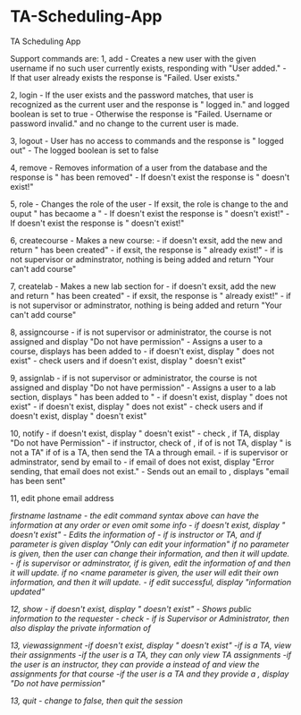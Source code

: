 # TA-Scheduling-App
TA Scheduling App

Support commands are:
1, add <username> <password>
    - Creates a new user with the given username if no such user currently exists, responding with "User <username> added."
    - If that user already exists the response is "Failed. User exists."

2, login <username> <password>
    - If the user exists and the password matches, that user is recognized as the current user and the response is "<username> logged in." and logged boolean is set to true
    - Otherwise the response is "Failed. Username or password invalid." and no change to the current user is made.

3, logout
    - User has no access to commands and the response is "<Username> logged out"
    - The logged boolean is set to false

4, remove <name>
    - Removes information of a user from the database and the response is "<name> has been removed"
    - If <name> doesn't exist the response is "<name> doesn't exist!"

5, role <name> <role>
    - Changes the role of the user
    - If <mame> exsit, the role is change to the <role> and ouput "<name> has becaome a <role>"
    - If <name> doesn't exist the response is "<name> doesn't exist!"
    - If <role> doesn't exist the response is "<role> doesn't exist!"

6, createcourse <course>
    - Makes a new course:
    - if <course> doesn't exsit, add the new <course> and return "<course> has been created"
    - if <course> exsit, the response is "<course> already exist!"
    - if <role> is not supervisor or adminstrator, nothing is being added and  return "Your <role> can't add course"

7, createlab <course> <lab>
    - Makes a new lab section for <course>
    - if <lab> doesn't exsit, add the new <lab> and return "<course> has been created"
    - if <lab> exsit, the response is "<lab> already exist!"
    - if <role> is not supervisor or adminstrator, nothing is being added and  return "Your <role> can't add course"

8, assigncourse <name> <course>
    - if <role> is not supervisor or administrator, the course is not assigned and display "Do not have permission"
    - Assigns a user to a course, displays <name> has been added to <course>
    - if <course> doesn't exist, display "<course> does not exist"
    - check users and if <name> doesn't exist, display "<name> doesn't exist"

9, assignlab <name> <course> <lab>
    - if <role> is not supervisor or administrator, the course is not assigned and display "Do not have permission"
    - Assigns a user to a lab section, displays "<name> has been added to <lab>"
    - if <lab> doesn't exist, display "<lab> does not exist"
    - if <course> doesn't exist, display "<course> does not exist"
    - check users and if <name> doesn't exist, display "<name> doesn't exist"

10, notify <name> <message>
    - if <name> doesn't exist, display "<name> doesn't exist"
    - check <role>, if TA, display "Do not have Permission"
    - if instructor, check <role> of <name>, if <role> of <name> is not TA, display "<name> is not a TA"
            if <role> of <name> is a TA, then send the TA a <message> through email.
    - if <role> is supervisor or adminstrator, send <message> by email to <name>
    - if email of <name> does not exist, display "Error sending, that email does not exist."
    - Sends out an email to <name>, displays "email has been sent"

11, edit <name> phone <phone number> email <email> address <address> firstname <first name> lastname <last name>
    - the edit command syntax above can have the information at any order or even omit some info
    - if <name> doesn't exist, display "<name> doesn't exist"
    - Edits the information of <name>
    - if <role> is instructor or TA, and if <name> parameter is given display "Only can edit your information"
            if no <name> parameter is given, then the user can change their information, and then it will update.
    - if <role> is supervisor or adminstrator, if <name> is given, edit the information of <name> and then it will update.
            if no <name parameter is given, the user will edit their own information, and then it will update.
    - if edit successful, display "information updated"

12, show <name>
    - if <name> doesn't exist, display "<name> doesn't exist"
    - Shows public information to the requester
    - check <role>
    - if <role> is Supervisor or Administrator, then also display the private information of <name>

13, viewassignment <name>
    -if <name> doesn't exist, display "<name> doesn't exist"
    -if <name> is a TA, view their assignments
    -if the user is a TA, they can only view TA assignments
    -if the user is an instructor, they can provide a <course> instead of <name> and view the assignments for that course
    -if the user is a TA and they provide a <course>, display "Do not have permission"

13, quit
    - change <logged> to false, then quit the session